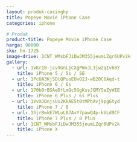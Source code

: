 ```yaml
---
layout: produk-casinghp
title: Popeye Movie iPhone Case
categories: iphone

# Produk
product-title: Popeye Movie iPhone Case
harga: 90000
sku: hn-1725
image-drive: 1CNT_WMsbFJiDwJM355jeumLZqr6UPv2k
gallery:
  - url: 1vKr1B-jcv9GnLjCXgPWvJL3jwZqIv68Y
    title: iPhone 5 / 5s / SE
  - url: 1PcUA3Kj5DlQPuoEUvO2J-wB20C6Aqd-t
    title: iPhone 6 / 6s
  - url: 170b0rBSAeDfLmQc5GgKssJGMYSeZyWIE
    title: iPhone 6 Plus / 6s Plus
  - url: 1VvXJDnjsUs2KkAE5t0tMPhAvj9pgGtyd
    title: iPhone 7 / 8
  - url: 1SjrBwkE7WLuLB7AxY7pawQ4p-kVLd9CF
    title: iPhone 7 Plus / 8 Plus
  - url: 1CNT_WMsbFJiDwJM355jeumLZqr6UPv2k
    title: iPhone X
---
```

